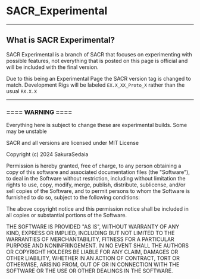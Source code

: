 # SACR_Experimental

-----

## What is SACR Experimental?

SACR Experimental is a branch of SACR that focuses on experimenting with possible features, not everything that is posted on this page is official and will be included with the final version.

Due to this being an Experimental Page the SACR version tag is changed to match. Development Rigs will be labeled `EX.X_XX_Proto_X` rather than the usual `RX.X.X`

-----

### ==== WARNING ====

Everything here is subject to change these are experimental builds. Some may be unstable

SACR and all versions are licensed under MIT License

Copyright (c) 2024 SakuraSedaia

Permission is hereby granted, free of charge, to any person obtaining a copy
of this software and associated documentation files (the "Software"), to deal
in the Software without restriction, including without limitation the rights
to use, copy, modify, merge, publish, distribute, sublicense, and/or sell
copies of the Software, and to permit persons to whom the Software is
furnished to do so, subject to the following conditions:

The above copyright notice and this permission notice shall be included in all
copies or substantial portions of the Software.

THE SOFTWARE IS PROVIDED "AS IS", WITHOUT WARRANTY OF ANY KIND, EXPRESS OR
IMPLIED, INCLUDING BUT NOT LIMITED TO THE WARRANTIES OF MERCHANTABILITY,
FITNESS FOR A PARTICULAR PURPOSE AND NONINFRINGEMENT. IN NO EVENT SHALL THE
AUTHORS OR COPYRIGHT HOLDERS BE LIABLE FOR ANY CLAIM, DAMAGES OR OTHER
LIABILITY, WHETHER IN AN ACTION OF CONTRACT, TORT OR OTHERWISE, ARISING FROM,
OUT OF OR IN CONNECTION WITH THE SOFTWARE OR THE USE OR OTHER DEALINGS IN THE
SOFTWARE.
